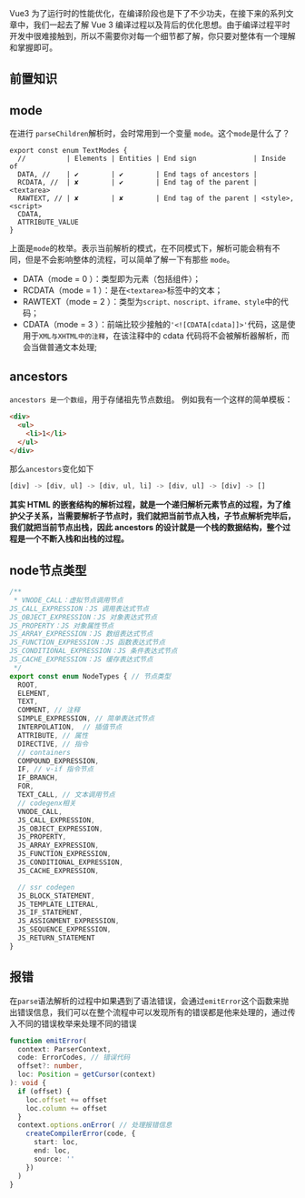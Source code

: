 Vue3 为了运行时的性能优化，在编译阶段也是下了不少功夫，在接下来的系列文章中，我们一起去了解 Vue 3 编译过程以及背后的优化思想。由于编译过程平时开发中很难接触到，所以不需要你对每一个细节都了解，你只要对整体有一个理解和掌握即可。

## 前置知识

## mode

在进行 `parseChildren`解析时，会时常用到一个变量 `mode`。这个`mode`是什么了？

```text
export const enum TextModes {
  //          | Elements | Entities | End sign              | Inside of
  DATA, //    | ✔        | ✔        | End tags of ancestors |
  RCDATA, //  | ✘        | ✔        | End tag of the parent | <textarea>
  RAWTEXT, // | ✘        | ✘        | End tag of the parent | <style>,<script>
  CDATA,
  ATTRIBUTE_VALUE
}
```

上面是`mode`的枚举。表示当前解析的模式，在不同模式下，解析可能会稍有不同，但是不会影响整体的流程，可以简单了解一下有那些 `mode`。

- DATA（mode = 0 ）：类型即为元素（包括组件）；
- RCDATA（mode = 1 ）：是在`<textarea>`标签中的文本；
- RAWTEXT（mode = 2 ）：类型为`script、noscript、iframe、style`中的代码；
- CDATA（mode = 3 ）：前端比较少接触的`'<![CDATA[cdata]]>'`代码，这是使用于`XML与XHTML中的注释`，在该注释中的 cdata 代码将不会被解析器解析，而会当做普通文本处理;

## ancestors

`ancestors 是一个数组`，用于存储祖先节点数组。 例如我有一个这样的简单模板：

```html
<div>
  <ul>
    <li>1</li>
  </ul>
</div>
```

那么`ancestors`变化如下

```js
[div] -> [div, ul] -> [div, ul, li] -> [div, ul] -> [div] -> []
```

**其实 HTML 的嵌套结构的解析过程，就是一个递归解析元素节点的过程，为了维护父子关系，当需要解析子节点时，我们就把当前节点入栈，子节点解析完毕后，我们就把当前节点出栈，因此 ancestors 的设计就是一个栈的数据结构，整个过程是一个不断入栈和出栈的过程。**

## node节点类型

```typescript
/**
 * VNODE_CALL：虚拟节点调用节点
JS_CALL_EXPRESSION：JS 调用表达式节点
JS_OBJECT_EXPRESSION：JS 对象表达式节点
JS_PROPERTY：JS 对象属性节点
JS_ARRAY_EXPRESSION：JS 数组表达式节点
JS_FUNCTION_EXPRESSION：JS 函数表达式节点
JS_CONDITIONAL_EXPRESSION：JS 条件表达式节点
JS_CACHE_EXPRESSION：JS 缓存表达式节点
 */
export const enum NodeTypes { // 节点类型
  ROOT,
  ELEMENT,
  TEXT,
  COMMENT, // 注释
  SIMPLE_EXPRESSION, // 简单表达式节点
  INTERPOLATION,  // 插值节点
  ATTRIBUTE, // 属性
  DIRECTIVE, // 指令
  // containers
  COMPOUND_EXPRESSION,
  IF, // v-if 指令节点
  IF_BRANCH,
  FOR,
  TEXT_CALL, // 文本调用节点
  // codegenx相关
  VNODE_CALL,
  JS_CALL_EXPRESSION,
  JS_OBJECT_EXPRESSION,
  JS_PROPERTY,
  JS_ARRAY_EXPRESSION,
  JS_FUNCTION_EXPRESSION,
  JS_CONDITIONAL_EXPRESSION,
  JS_CACHE_EXPRESSION,

  // ssr codegen
  JS_BLOCK_STATEMENT,
  JS_TEMPLATE_LITERAL,
  JS_IF_STATEMENT,
  JS_ASSIGNMENT_EXPRESSION,
  JS_SEQUENCE_EXPRESSION,
  JS_RETURN_STATEMENT
}
```

## 报错

在`parse`语法解析的过程中如果遇到了语法错误，会通过`emitError`这个函数来抛出错误信息，我们可以在整个流程中可以发现所有的错误都是他来处理的，通过传入不同的错误枚举来处理不同的错误

```typescript
function emitError(
  context: ParserContext,
  code: ErrorCodes, // 错误代码
  offset?: number,
  loc: Position = getCursor(context)
): void {
  if (offset) {
    loc.offset += offset
    loc.column += offset
  }
  context.options.onError( // 处理报错信息
    createCompilerError(code, {
      start: loc,
      end: loc,
      source: ''
    })
  )
}
```

